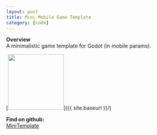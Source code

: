 ```yaml
---
layout: post
title: Mini Mobile Game Template
category: [code]
---
```

**Overview**  
A minimalistic game template for Godot (in mobile params).   

[<img src="{{ site.baseurl }}/images/demo/result.png" style="width: 150px;"/>]({{ site.baseurl }}/)

<!--more-->

**Find on github:**  
[MiniTemplate](https://github.com/YZnoodle/MiniTemplate)









